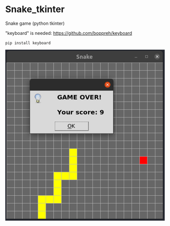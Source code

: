 # Snake_tkinter
Snake game (python tkinter)

"keyboard" is needed: https://github.com/boppreh/keyboard
```
pip install keyboard
```
  
![image](https://github.com/HansenH/Snake_tkinter/blob/main/Screenshot.png)  